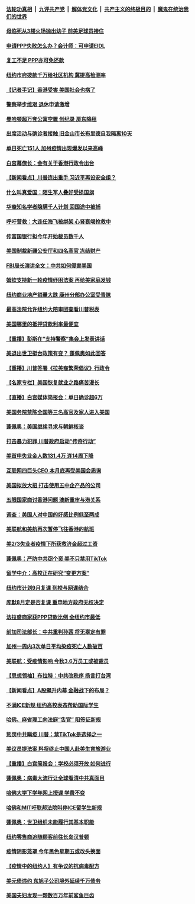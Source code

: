 

####  [法轮功真相](../../../../basic/blob/master/README.md?t=07101702) &nbsp;|&nbsp; [九评共产党](../../../../9ping.md/blob/master/README.md?t=07101702) &nbsp;|&nbsp; [解体党文化](../../../../jtdwh.md/blob/master/README.md?t=07101702)  &nbsp;|&nbsp; [共产主义的终极目的](../../../../gczydzjmd.md/blob/master/README.md?t=07101702) &nbsp;|&nbsp; [魔鬼在统治我们的世界](../../../../mgztzwmdsj.md/blob/master/README.md?t=07101702) 

#### [母临死从3楼火场抛出幼子 前美足球员接住](../pages/nsc412/n12245627.md?t=07101702) 

#### [申请PPP失败怎么办？会计师：可申请EIDL](../pages/nsc412/n12245719.md?t=07101702) 

#### [复工不足  PPP亦可免还款](../pages/nsc412/n12245687.md?t=07101702) 

#### [纽约市府拨款千万给社区机构 冀提高检测率](../pages/nsc412/n12245713.md?t=07101702) 

#### [【记者手记】香港受害 美国社会也病了](../pages/nsc412/n12245643.md?t=07101702) 

#### [警察举步维艰 退休申请激增](../pages/nsc412/n12245658.md?t=07101702) 

#### [曼哈顿超万套公寓空置  创纪录  房东降租](../pages/nsc412/n12245655.md?t=07101702) 

#### [出席活动与确诊者接触  旧金山市长布里德自我隔离10天](../pages/nsc412/n12245748.md?t=07101702) 

#### [单日死亡151人 加州疫情出现爆发以来高峰](../pages/nsc412/n12245734.md?t=07101702) 

#### [白宫幕僚长：会有关于香港行政令出台](../pages/nsc412/n12245360.md?t=07101702) 

#### [【新闻看点】川普连出重手 习近平再设安全组？](../pages/nsc412/n12245131.md?t=07101702) 

#### [什么叫真爱国：陌生军人叠好受损国旗](../pages/nsc412/n12244997.md?t=07101702) 

#### [华裔知名学者隐瞒千人计划 回国途中被捕](../pages/nsc412/n12245147.md?t=07101702) 

#### [呼吁营救：大连任海飞被绑架 心肾衰竭抢救中](../pages/nsc412/n12244900.md?t=07101702) 

#### [传富国银行拟今年开始裁员数千人](../pages/nsc412/n12244985.md?t=07101702) 

#### [美国制裁新疆公安厅和四名高官 冻结财产](../pages/nsc412/n12244653.md?t=07101702) 

#### [FBI局长演讲全文：中共如何侵害美国](../pages/nsc412/n12244578.md?t=07101702) 

#### [姆钦支持新一轮疫情纾困法案 再给美家庭发钱](../pages/nsc412/n12244871.md?t=07101702) 

#### [纽约商业地产销量大跌 康州分部办公室受青睐](../pages/nsc412/n12244971.md?t=07101702) 

#### [最高法院允许纽约大陪审团查看川普税表](../pages/nsc412/n12244986.md?t=07101702) 

#### [美国哪里的抵押贷款利率最便宜](../pages/nsc412/n12244709.md?t=07101702) 

#### [【重播】彭斯在“支持警察”集会上发表讲话](../pages/nsc412/n12244575.md?t=07101702) 

#### [美退出世卫挺台政策有变？ 蓬佩奥如此回答](../pages/nsc412/n12244857.md?t=07101702) 

#### [【重播】川普签署《拉美裔繁荣倡议》行政令](../pages/nsc412/n12244501.md?t=07101702) 

#### [【名家专栏】美国恢复就业之路痛苦漫长](../pages/nsc412/n12243046.md?t=07101702) 

#### [【直播】白宫媒体简报会：单日确诊超6万](../pages/nsc412/n12244581.md?t=07101702) 

#### [美国务院禁陈全国等三名高官及家人进入美国](../pages/nsc412/n12244528.md?t=07101702) 

#### [蓬佩奥：美国继续寻求与朝鲜核谈](../pages/nsc412/n12244538.md?t=07101702) 

#### [打击暴力犯罪 川普政府启动“传奇行动”](../pages/nsc412/n12244422.md?t=07101702) 

#### [美首申失业金人数131.4万 连14周下降](../pages/nsc412/n12244463.md?t=07101702) 

#### [互联网四巨头CEO 本月底再受美国会质询](../pages/nsc412/n12244283.md?t=07101702) 

#### [美国拟放大招 打击使用五中企产品的公司](../pages/nsc412/n12244402.md?t=07101702) 

#### [五眼国家商讨香港问题 澳新重审与港关系](../pages/nsc412/n12244260.md?t=07101702) 

#### [调查：美国人对中国的好感比例低至两成](../pages/nsc412/n12243015.md?t=07101702) 

#### [美联航和美航再次暂停飞往香港的航班](../pages/nsc412/n12243607.md?t=07101702) 

#### [美2/3失业者疫情下所获救济金超过工资](../pages/nsc412/n12242764.md?t=07101702) 

#### [蓬佩奥：严防中共窃个资 美不只禁用TikTok](../pages/nsc412/n12243086.md?t=07101702) 

#### [留学中介：高校正在研究“变更方案”](../pages/nsc412/n12243018.md?t=07101702) 

#### [纽约市计划9月复课 到校与网课结合](../pages/nsc412/n12243026.md?t=07101702) 

#### [库默8月定是否复课  重申地方政府无权决定](../pages/nsc412/n12243023.md?t=07101702) 

#### [法拉盛商家获PPP贷款比例  全纽约市最低](../pages/nsc412/n12243005.md?t=07101702) 

#### [前加司法部长：中共重判孙茜 将无辜定有罪](../pages/nsc412/n12242297.md?t=07101702) 

#### [加州一周内3次单日平均染疫死亡人数破百](../pages/nsc412/n12242860.md?t=07101702) 

#### [美联航：受疫情影响  今秋3.6万员工或被裁员](../pages/nsc412/n12242838.md?t=07101702) 

#### [【思想领袖】布拉特：中共改秩序 扬言打台湾](../pages/nsc412/n12028379.md?t=07101702) 

#### [【新闻看点】A股飙升内幕 金融战下的布局？](../pages/nsc412/n12242681.md?t=07101702) 

#### [不满ICE新规 纽约高校表态帮助国际学生](../pages/nsc412/n12242549.md?t=07101702) 

#### [哈佛、麻省理工向法庭“吿官” 阻签证新规](../pages/nsc412/n12242424.md?t=07101702) 

#### [惩罚中共瞒疫 川普：禁TikTok是选择之一](../pages/nsc412/n12242099.md?t=07101702) 

#### [美议员提法案 料将终止中国人赴美生育旅游业](../pages/nsc412/n12242470.md?t=07101702) 

#### [【重播】白宫简报会：学校必须开放 如何进行](../pages/nsc412/n12241977.md?t=07101702) 

#### [蓬佩奥：病毒大流行让全球看清中共真面目](../pages/nsc412/n12242486.md?t=07101702) 

#### [哈佛大学下学年网上授课 学费不变](../pages/nsc412/n12242267.md?t=07101702) 

#### [哈佛和MIT吁联邦法院叫停ICE留学生新规](../pages/nsc412/n12242336.md?t=07101702) 

#### [蓬佩奥：世卫组织未能履行其基本职能](../pages/nsc412/n12242263.md?t=07101702) 

#### [纽约零售商追随顾客前往长岛汉普顿](../pages/nsc412/n12242318.md?t=07101702) 

#### [疫情阴影笼罩 今年黑色星期五或改头换面](../pages/nsc412/n12242030.md?t=07101702) 

#### [【疫情中的纽约人】有争议的抗病毒配方](../pages/nsc412/n12240453.md?t=07101702) 

#### [美元债违约 东旭子公司境外延续千万债务](../pages/nsc412/n12239315.md?t=07101702) 

#### [美国夫妇发现一颗数百万年前鲨鱼巨齿](../pages/nsc412/n12240202.md?t=07101702) 

